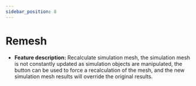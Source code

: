 ```yaml
---
sidebar_position: 8
---
```

# Remesh

- **Feature description:**
Recalculate simulation mesh, the simulation mesh is not constantly updated as simulation objects are manipulated, the button can be used to force a recalculation of the mesh, and the new simulation mesh results will override the original results.
